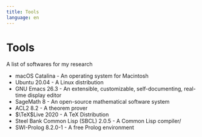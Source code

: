 ```yaml
---
title: Tools
language: en
---
```


# Tools
A list of softwares for my research

- macOS Catalina - An operating system for Macintosh
- Ubuntu 20.04 - A Linux distribution
- GNU Emacs 26.3 - An extensible, customizable, self-documenting, real-time display editor
- SageMath 8 - An open-source mathematical software system
- ACL2 8.2 - A theorem prover
- $\TeX$Live 2020 - A TeX Distribution
- Steel Bank Common Lisp (SBCL) 2.0.5 - A Common Lisp compiler/
- SWI-Prolog 8.2.0-1 - A free Prolog environment

